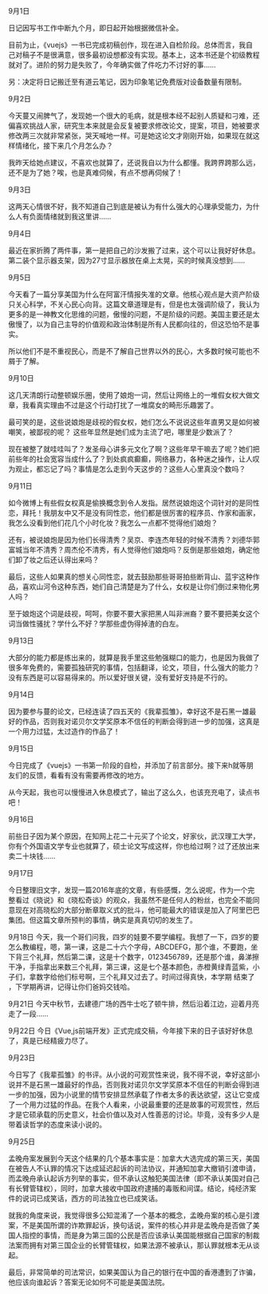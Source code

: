 9月1日

日记因写书工作中断九个月，即日起开始根据微信补全。

目前为止，《vuejs》一书已完成初稿创作，现在进入自检阶段。总体而言，我自己对稿子不是很满意，很多最初设想都没有实现。基本上，这本书还是个初级教程就对了。进阶的努力是失败了，今年确实做了件吃力不讨好的事……

另：决定将日记搬迁至有道云笔记，因为印象笔记免费版对设备数量有限制。

9月2日

今天蔓又闹脾气了，发现她一个很大的毛病，就是根本经不起别人质疑和刁难，还偏喜欢挑战人家，研究生本来就是会反复被要求修改论文，提案，项目，她被要求修改两三次就非常紧张，哭天喊地一样。可是她这论文才刚刚开始，如果现在就这样情绪化，接下来几个月怎么办？

我昨天给她点建议，不喜欢也就算了，还说我自以为什么都懂。我跨界跨那么远，还不是为了她？唉，也是真难伺候，有点不想再伺候了！

9月3日

这两天心情很不好，我不知道自己到底是被认为有什么强大的心理承受能力，为什么人有负面情绪就到我这里讲……

9月4日

最近在家折腾了两件事，第一是把自己的沙发搬了过来，这个可以让我好好休息。第二装个显示器支架，因为27寸显示器放在桌上太晃，买的时候真没想到……

9月5日

今天看了一篇分享美国为什么在阿富汗情报失准的文章。他核心观点是大资产阶级只关心科学，不关心民心向背。这篇文章道理是有，但是也太强调阶级了，我认为更多的是一神教文化思维的问题，傲慢的问题，不是阶级的问题。美国主要还是太傲慢了，以为自己主导的价值观和政治体制是所有人民都向往的，但这恐怕不是事实。

所以他们不是不重视民心，而是不了解自己世界以外的民心，大多数时候可能也不屑于了解。

9月10日

这几天清朗行动整顿娱乐圈，使用了娘炮一词，然后让网络上的一堆假女权大做文章，我看真实理由不过是这个行动打扰了一堆腐女的畸形乐趣罢了。

最可笑的是，这些说娘炮是歧视的假女权，她们怎么不说说这些年直男又是如何被嘲笑，被鄙视的呢？ 这些年显然是她们成为主流了吧，哪里是少数派了？

现在被整了就哇哇叫了？发圣母心讲多元文化了啊？这些年早干嘛去了呢？她们把前些年的社会宽容当成什么了？到处疯疯癫癫，网络暴力，各种迷之操作，让人叹为观止，都忘记了吗？事情是怎么走到今天这步的？这些人心里真没个数吗？

9月11日

如今微博上有些假女权真是偷换概念到令人发指。居然说娘炮这个词针对的是同性恋，拜托！我朋友中又不是没有同性恋，他们都是很厉害的程序员、作家和画家，我怎么没看到他们花几个小时化妆？我怎么一点都不觉得他们娘炮？

还有，被说娘炮是因为他们长得清秀？吴京、李连杰年轻的时候不清秀？刘德华郭富城当年不清秀？周杰伦不清秀，有人觉得他们娘炮吗？反倒是那些娘炮，确定他们卸了妆之后还认得出来吗？

最后，这些人如果真的想关心同性恋，就去鼓励那些哥哥拍些断背山、蓝宇这种作品，喜欢山河令这种东西，她们自己清楚是为了什么，女权是让你们倒过来物化男人吗？

至于娘炮这个词是歧视，呵呵，你要不要大家把黑人叫非洲裔？要不要把美女这个词当做性骚扰？学什么不好？学那些虚伪得掉渣的白左。

9月13日

大部分的能力都是练出来的，就算是我手里这些勉强糊口的能力，也是因为我做了很多年免费的，需要孤独研究的事情，包括翻译，论文，项目，什么强大的能力？没有东西是可以容易得来的。所以爱好很关键，没有爱好支持是不行的。

9月14日

因为要参与蔓的论文，已经连读了四五天的《我辈孤雏》，幸好这不是石黑一雄最好的作品，否则我对诺贝尔文学奖原本不信任的判断会得到进一步的加强，这真是一个用力过猛，太过造作的作品了！

9月15日

今日完成了《vuejs》一书第一阶段的自检，并添加了前言部分。接下来h就等朋友们的反馈，看看有没有需要再修改的地方。

从今天起，我也可以慢慢进入休息模式了，输出了这么久，也该充充电了，读点书吧！

9月16日

前些日子因为某个原因，在知网上花二十元买了个论文，好家伙，武汉理工大学，你有个外国语文学专业也就算了，硕士论文写成这样，你也给过啊？过了还放出来卖二十块钱……

9月17日

今日整理旧文字，发现一篇2016年底的文章，有些感慨，怎么说呢，作为一个完整看过《晓说》和《晓松奇谈》的观众，我虽然不是任何人的粉丝，也完全不能同意现在对高晓松的大部分断章取义式的批斗，他可能最大的错误是加入了阿里巴巴集团。但这篇文章所预判的事情，确实是真真切切的发生了。

9月18日
今天，我一个哥们问我，四岁的娃要不要学编程。我想了一下，四岁的要怎么教编程，嗯，第一课，这是二十六个字母，ABCDEFG，那个谁，不要跑，坐下背三个礼拜，然后第二课，这是十个数字，0123456789，还是那个谁，鼻涕擦干净，手指拿出来数三个礼拜，第三课，这是七个基本颜色，赤橙黄绿青蓝紫，小子们，拿数字给他们标号啊，三个礼拜又过去了。时间过得真快，本学期 结束了 ，下学期再讲，记得让你们爸妈交钱哈。

9月21日
今天中秋节，去建德广场的西牛士吃了顿牛排，然后沿着江边，迎着月亮走了一段……

9月22日
今日《Vue,js前端开发》正式完成交稿，今年接下来的日子该好好休息了，真是已经精疲力尽了。

9月23日

今日写了《我辈孤雏》的书评。从小说的可观赏性来说，我不得不说，幸好这部小说并不是石黑一雄最好的作品，否则我对诺贝尔文学奖原本不信任的判断会得到进一步的加强，因为小说里的情节安排显然承载了作者太多的表达欲望，这让它变成了一个用力过猛的作品。在我个人看来，小说最重要的还是故事的可观赏性，然后才是它硕承载的历史意义，社会价值以及对人性善恶的讨论。毕竟，没有多少人是带着读哲学的态度来读小说的。

9月25日

孟晚舟案发展到今天这个结果的几个基本事实是：加拿大大选完成的第三天，美国在被告人不认罪的情况下达成延迟起诉的司法协议，并通知加拿大撤销引渡申请，而孟晚舟承认起诉方列举的事实，但不承认这触犯美国法律（即不承认美国对自己有长臂管辖权），同时，加拿大接收中国政府逮捕的毒贩和间谍。结论，纯经济案件的说词已成笑话，西方的司法独立也已成笑话。

就我的角度来说，我觉得很多公知混淆了一个基本的概念，孟晚舟案的核心是引渡案，不是美国所谓的诈欺罪起诉，换句话说，案件的核心并非是孟晚舟是否做了美国人指控的事情，而是身为第三国的公民是否应该承认美国能根据自己国家的制裁法案而拥有对第三国企业的长臂管辖权，如果法源不被承认，那认罪就根本无从谈起。

最后，非常简单的司法常识，如果美国认为自己的银行在中国的香港遭到了诈骗，他应该向谁起诉？答案无论如何不可能是美国法院。
